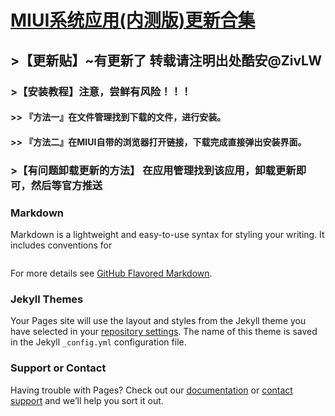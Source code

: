 # [MIUI系统应用(内测版)更新合集](http://www.lanzous.com/b838135)

## >【更新贴】~有更新了 转载请注明出处酷安@ZivLW  
### >【安装教程】注意，尝鲜有风险！！！   
#### >> 『方法一』在文件管理找到下载的文件，进行安装。   
#### >> 『方法二』在MIUI自带的浏览器打开链接，下载完成直接弹出安装界面。   
### >【有问题卸载更新的方法】 在应用管理找到该应用，卸载更新即可，然后等官方推送  


### Markdown

Markdown is a lightweight and easy-to-use syntax for styling your writing. It includes conventions for

```markdown

```

For more details see [GitHub Flavored Markdown](https://guides.github.com/features/mastering-markdown/).

### Jekyll Themes

Your Pages site will use the layout and styles from the Jekyll theme you have selected in your [repository settings](https://github.com/MIUISystemAppUpdate/miui-daily.github.io/settings). The name of this theme is saved in the Jekyll `_config.yml` configuration file.

### Support or Contact

Having trouble with Pages? Check out our [documentation](https://help.github.com/categories/github-pages-basics/) or [contact support](https://github.com/contact) and we’ll help you sort it out.
